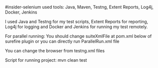 #insider-selenium used tools: Java, Maven, Testng, Extent Reports, Log4j, Docker, Jenkins

I used Java and Testng for my test scripts, Extent Reports for reporting, Log4j for logging and Docker and Jenkins for running my test remotely.

For parallel running: You should change suiteXmlFile at pom.xml below of surefire plugin or you can directly run ParallelRun.xml file

You can change the browser from testng.xml files

Script for running project: mvn clean test